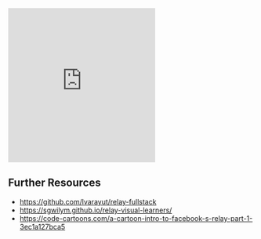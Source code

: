<iframe height="315" src="https://www.youtube.com/embed/9vSbJ6sX4wg" frameborder="0" allowfullscreen></iframe>

<!-- __INJECT_SHARING__ -->

## Further Resources

* https://github.com/lvarayut/relay-fullstack
* https://sgwilym.github.io/relay-visual-learners/
* https://code-cartoons.com/a-cartoon-intro-to-facebook-s-relay-part-1-3ec1a127bca5

